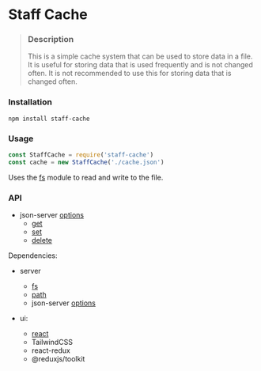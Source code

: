 # Staff Cache

> ### Description
>
> This is a simple cache system that can be used to store data in a file. It is useful for storing data that is used frequently and is not changed often. It is not recommended to use this for storing data that is changed often.

### Installation

```
npm install staff-cache
```

### Usage

```js
const StaffCache = require('staff-cache')
const cache = new StaffCache('./cache.json')
```

Uses the [fs](https://nodejs.org/api/fs.html) module to read and write to the file.

### API

- json-server [options](#options)
  - [get](#get)
  - [set](#set)
  - [delete](#delete)

Dependencies:

- server

  - [fs](https://nodejs.org/api/fs.html)
  - [path](https://nodejs.org/api/path.html)
  - json-server [options](#options)

- ui:

  - [react](https://reactjs.org/)
  - TailwindCSS
  - react-redux
  - @reduxjs/toolkit
